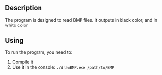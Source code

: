 ## Description
The program is designed to read BMP files. It outputs <symbol1> in black color, and <symbol2> in white color

## Using
To run the program, you need to:
1) Compile it
2) Use it in the console: ```./drawBMP.exe /path/to/BMP```
